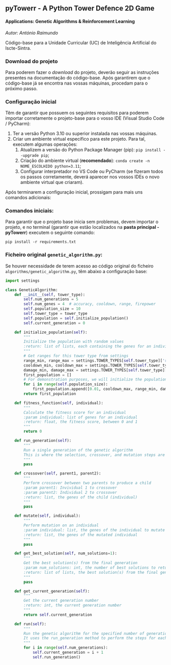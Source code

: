 ## pyTowerr - A Python Tower Defence 2D Game
#### Applications: Genetic Algorithms &amp; Reinforcement Learning
*Autor: António Raimundo*

Código-base para a Unidade Curricular (UC)
de Inteligência Artificial do Iscte-Sintra.

### Download do projeto
Para poderem fazer o _download_ do projeto, deverão seguir as instruções presentes na documentação do código-base. 
Após garantirem que o código-base já se encontra nas vossas máquinas, procedam para o
próximo passo.

### Configuração inicial
Têm de garantir que possuem os seguintes requisitos para poderem importar corretamente
o projeto-base para o vosso IDE (Visual Studio Code / PyCharm):
1. Ter a versão Python 3.10 ou superior instalada nas vossas máquinas.
2. Criar um ambiente virtual específico para este projeto. Para tal,
executem algumas operações:
   1. Atualizem a versão do Python Package Manager (pip): ``pip install --upgrade pip``;
   2. Criação do ambiente virtual (**recomendado**): ``conda create -n NOME_ESCOLHIDO python=3.11``;
   3. Configurar interpretador no VS Code ou PyCharm (se fizeram todos os passos corretamente, deverá aparecer nos vossos IDEs o novo ambiente virtual que criaram).

Após terminarem a configuração inicial, prossigam para mais uns comandos adicionais:

### Comandos iniciais:
Para garantir que o projeto base inicia sem problemas, devem importar o projeto, e no terminal 
(garantir que estão localizados na **pasta principal - pyTowerr**)
executem o seguinte comando:

``pip install -r requirements.txt``

### Ficheiro original `genetic_algorithm.py`:
Se houver necessidade de terem acesso ao código original do ficheiro `algorithms/genetic_algorithm.py`, têm abaixo a configuração base:
```python
import settings

class GeneticAlgorithm:
    def __init__(self, tower_type):
        self.num_generations = 5
        self.num_genes = 4  # accuracy, cooldown, range, firepower
        self.population_size = 10
        self.tower_type = tower_type
        self.population = self.initialize_population()
        self.current_generation = 0

    def initialize_population(self):
        """
        Initialize the population with random values
        :return: list of lists, each containing the genes for an individual
        """
        # Get ranges for this tower type from settings
        range_min, range_max = settings.TOWER_TYPES[self.tower_type]['range']
        cooldown_min, cooldown_max = settings.TOWER_TYPES[self.tower_type]['cooldown']
        damage_min, damage_max = settings.TOWER_TYPES[self.tower_type]['damage']
        first_population = []
        # For demonstration purposes, we will initialize the population with the worst possible values
        for i in range(self.population_size):
            first_population.append([0.01, cooldown_max, range_min, damage_min])
        return first_population

    def fitness_function(self, individual):
        """
        Calculate the fitness score for an individual
        :param individual: list of genes for an individual
        :return: float, the fitness score, between 0 and 1
        """
        return 0

    def run_generation(self):
        """
        Run a single generation of the genetic algorithm
        This is where the selection, crossover, and mutation steps are performed
        """
        pass

    def crossover(self, parent1, parent2):
        """
        Perform crossover between two parents to produce a child
        :param parent1: Invividual 1 to crossover
        :param parent2: Individual 2 to crossover
        :return: list, the genes of the child (individual)
        """
        pass

    def mutate(self, individual):
        """
        Perform mutation on an individual
        :param individual: list, the genes of the individual to mutate
        :return: list, the genes of the mutated individual
        """
        pass

    def get_best_solution(self, num_solutions=1):
        """
        Get the best solution(s) from the final generation
        :param num_solutions: int, the number of best solutions to return (default is 1). Use 5 for the final solution
        :return: list of lists, the best solution(s) from the final generation. It should return 5 solutions for the 5 towers
        """
        pass

    def get_current_generation(self):
        """
        Get the current generation number
        :return: int, the current generation number
        """
        return self.current_generation

    def run(self):
        """
        Run the genetic algorithm for the specified number of generations.
        It uses the run_generation method to perform the steps for each generation
        """
        for i in range(self.num_generations):
            self.current_generation = i + 1
            self.run_generation()

```